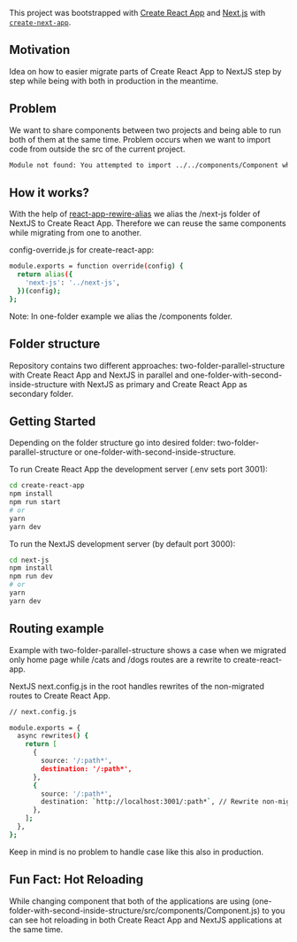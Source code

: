 This project was bootstrapped with [Create React App](https://github.com/facebook/create-react-app) and [Next.js](https://nextjs.org/) with [`create-next-app`](https://github.com/vercel/next.js/tree/canary/packages/create-next-app).

## Motivation

Idea on how to easier migrate parts of Create React App to NextJS step by step while being with both in production in the meantime.

## Problem

We want to share components between two projects and being able to run both of them at the same time. Problem occurs when we want to import code from outside the src of the current project.

```bash
Module not found: You attempted to import ../../components/Component which falls outside of the project src/ directory. Relative imports outside of src/ are not supported.
```

## How it works?

With the help of [react-app-rewire-alias](https://github.com/oklas/react-app-rewire-alias) we alias the /next-js folder of NextJS to Create React App. Therefore we can reuse the same components while migrating from one to another.

config-override.js for create-react-app:

```bash
module.exports = function override(config) {
  return alias({
    'next-js': '../next-js',
  })(config);
};
```

Note: In one-folder example we alias the /components folder.

## Folder structure

Repository contains two different approaches: two-folder-parallel-structure with Create React App and NextJS in parallel and one-folder-with-second-inside-structure with NextJS as primary and Create React App as secondary folder.

## Getting Started

Depending on the folder structure go into desired folder: two-folder-parallel-structure or one-folder-with-second-inside-structure.

To run Create React App the development server (.env sets port 3001):

```bash
cd create-react-app
npm install
npm run start
# or
yarn
yarn dev
```

To run the NextJS development server (by default port 3000):

```bash
cd next-js
npm install
npm run dev
# or
yarn
yarn dev
```

## Routing example

Example with two-folder-parallel-structure shows a case when we migrated only home page while /cats and /dogs routes are a rewrite to create-react-app.

NextJS next.config.js in the root handles rewrites of the non-migrated routes to Create React App.

```bash
// next.config.js

module.exports = {
  async rewrites() {
    return [
      {
        source: '/:path*',
        destination: '/:path*',
      },
      {
        source: '/:path*',
        destination: `http://localhost:3001/:path*`, // Rewrite non-migrated routes to Create React App
      },
    ];
  },
};
```

Keep in mind is no problem to handle case like this also in production.

## Fun Fact: Hot Reloading

While changing component that both of the applications are using (one-folder-with-second-inside-structure/src/components/Component.js) to you can see hot reloading in both Create React App and NextJS applications at the same time.
